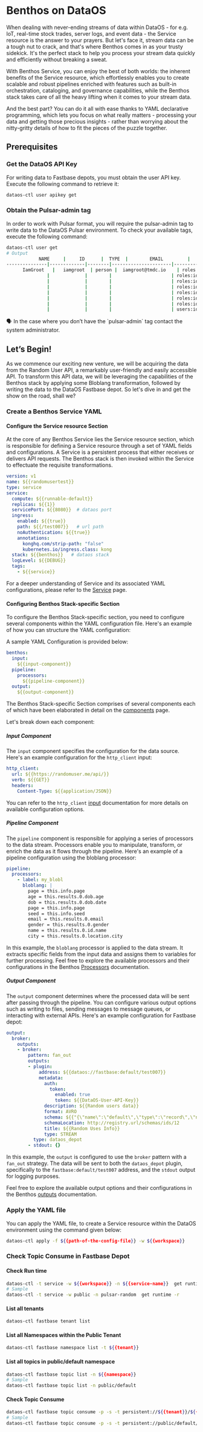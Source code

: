 # Benthos on DataOS

When dealing with never-ending streams of data within DataOS - for e.g. IoT, real-time stock trades, server logs, and event data - the Service resource is the answer to your prayers. But let's face it, stream data can be a tough nut to crack, and that's where Benthos comes in as your trusty sidekick. It's the perfect stack to help you process your stream data quickly and efficiently without breaking a sweat.

With Benthos Service, you can enjoy the best of both worlds: the inherent benefits of the Service resource, which effortlessly enables you to create scalable and robust pipelines enriched with features such as built-in orchestration, cataloging, and governance capabilities, while the Benthos stack takes care of all the heavy lifting when it comes to your stream data. 

And the best part? You can do it all with ease thanks to YAML declarative programming, which lets you focus on what really matters - processing your data and getting those precious insights - rather than worrying about the nitty-gritty details of how to fit the pieces of the puzzle together.

## Prerequisites

### **Get the DataOS API Key**

For writing data to Fastbase depots, you must obtain the user API key. Execute the following command to retrieve it:

```bash
dataos-ctl user apikey get
```

### **Obtain the Pulsar-admin tag**

In order to work with Pulsar format, you will require the pulsar-admin tag to write data to the DataOS Pulsar environment. To check your available tags, execute the following command:

```bash
dataos-ctl user get
# Output
			NAME     |     ID      |  TYPE  |        EMAIL         |              TAGS               
---------------|-------------|--------|----------------------|---------------------------------
	  IamGroot   |   iamgroot  | person |  iamgroot@tmdc.io    | roles:direct:collated,                                          
               |             |        |                      | roles:id:data-dev,              
               |             |        |                      | roles:id:depot-manager,         
               |             |        |                      | roles:id:depot-reader,          
               |             |        |                      | roles:id:pulsar-admin,    # required tag
               |             |        |                      | roles:id:system-dev,            
               |             |        |                      | roles:id:user,                  
               |             |        |                      | users:id:iamgroot

```

<aside>
🗣️ In the case where you don’t have the `pulsar-admin` tag contact the system administrator.

</aside>

## Let’s Begin!

As we commence our exciting new venture, we will be acquiring the data from the Random User API, a remarkably user-friendly and easily accessible API. To transform this API data, we will be leveraging the capabilities of the Benthos stack by applying some Bloblang transformation, followed by writing the data to the DataOS Fastbase depot. So let's dive in and get the show on the road, shall we?

### **Create a Benthos Service YAML**

#### **Configure the Service resource Section**

At the core of any Benthos Service lies the Service resource section, which is responsible for defining a Service resource through a set of YAML fields and configurations. A Service is a persistent process that either receives or delivers API requests. The Benthos stack is then invoked within the Service to effectuate the requisite transformations. 

```yaml
version: v1
name: ${{randomusertest}}
type: service
service:
  compute: ${{runnable-default}}
  replicas: ${{1}}
  servicePort: ${{8080}}  # dataos port
  ingress:
    enabled: ${{true}}
    path: ${{/test007}}   # url path
    noAuthentication: ${{true}}
    annotations:
      konghq.com/strip-path: "false"
      kubernetes.io/ingress.class: kong
  stack: ${{benthos}}   # dataos stack
  logLevel: ${{DEBUG}}
  tags:
    - ${{service}}
```

For a deeper understanding of Service and its associated YAML configurations, please refer to the [Service](../../service.md) page.

#### **Configuring Benthos Stack-specific Section**

To configure the Benthos Stack-specific section, you need to configure several components within the YAML configuration file. Here's an example of how you can structure the YAML configuration:

 A sample YAML Configuration is provided below:

```yaml
benthos:
  input:
    ${{input-component}}
  pipeline:
    processors:
      ${{pipeline-component}}
  output:
    ${{output-component}}
```
The Benthos Stack-specific Section comprises of several components each of which have been elaborated in detail on the [components](./components.md) page.

Let's break down each component:

##### **Input Component**

The `input` component specifies the configuration for the data source. Here's an example configuration for the `http_client` input:

```yaml
http_client:
  url: ${{https://randomuser.me/api/}}
  verb: ${{GET}}
  headers:
    Content-Type: ${{application/JSON}}
```

You can refer to the `http_client` [input](./components/inputs/http_client.md) documentation for more details on available configuration options.

##### **Pipeline Component**

The `pipeline` component is responsible for applying a series of processors to the data stream. Processors enable you to manipulate, transform, or enrich the data as it flows through the pipeline. Here's an example of a pipeline configuration using the bloblang processor:

```yaml
pipeline:
  processors:
    - label: my_blobl
      bloblang: |
        page = this.info.page
        age = this.results.0.dob.age
        dob = this.results.0.dob.date
        page = this.info.page
        seed = this.info.seed
        email = this.results.0.email
        gender = this.results.0.gender
        name = this.results.0.id.name
        city = this.results.0.location.city
```
In this example, the `bloblang` processor is applied to the data stream. It extracts specific fields from the input data and assigns them to variables for further processing. Feel free to explore the available processors and their configurations in the Benthos [Processors](./components/processors.md) documentation.

##### **Output Component**

The `output` component determines where the processed data will be sent after passing through the pipeline. You can configure various output options such as writing to files, sending messages to message queues, or interacting with external APIs. Here's an example configuration for Fastbase depot:

```yaml
output:
  broker: 
    outputs:
    - broker:
        pattern: fan_out
        outputs:
        - plugin:
            address: ${{dataos://fastbase:default/test007}}
            metadata:
              auth:
                token:
                  enabled: true
                  token: ${{DataOS-User-API-Key}}
              description: ${{Random users data}}
              format: AVRO
              schema: ${{"{\"name\":\"default\",\"type\":\"record\",\"namespace\":\"defaultNamespace\",\"fields\":[{\"name\":\"age\",\"type\":\"int\"},{\"name\":\"city\",\"type\":\"string\"},{\"name\":\"dob\",\"type\":\"string\"},{\"name\":\"email\",\"type\":\"string\"},{\"name\":\"gender\",\"type\":\"string\"},{\"name\":\"name\",\"type\":\"string\"},{\"name\":\"page\",\"type\":\"int\"},{\"name\":\"seed\",\"type\":\"string\"}]}"}}
              schemaLocation: http://registry.url/schemas/ids/12 
              title: ${{Random Uses Info}}
              type: STREAM
          type: dataos_depot
        - stdout: {}
```

In this example, the `output` is configured to use the `broker` pattern with a `fan_out` strategy. The data will be sent to both the `dataos_depot` plugin, specifically to the `fastbase:default/test007` address, and the `stdout` output for logging purposes.

Feel free to explore the available output options and their configurations in the Benthos [outputs](./components/output.md) documentation.

### **Apply the YAML file**

You can apply the YAML file, to create a Service resource within the DataOS environment using the command given below:

```bash
dataos-ctl apply -f ${{path-of-the-config-file}} -w ${{workspace}}
```

### **Check Topic Consume in Fastbase Depot**

#### **Check Run time**

```bash
dataos-ctl -t service -w ${{workspace}} -n ${{service-name}}  get runtime -r
# Sample
dataos-ctl -t service -w public -n pulsar-random  get runtime -r
```

#### **List all tenants**

```bash
dataos-ctl fastbase tenant list
```

#### **List all Namespaces within the Public Tenant**

```bash
dataos-ctl fastbase namespace list -t ${{tenant}}
```

#### **List all topics in public/default namespace**

```bash
dataos-ctl fastbase topic list -n ${{namespace}}
# Sample
dataos-ctl fastbase topic list -n public/default
```

#### **Check Topic Consume**

```bash
dataos-ctl fastbase topic consume -p -s -t persistent://${{tenant}}/${{namespace}}/${{topic}}
# Sample
dataos-ctl fastbase topic consume -p -s -t persistent://public/default/test12
```